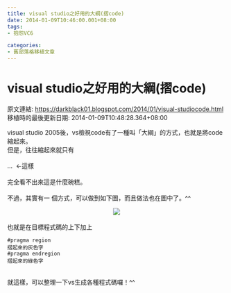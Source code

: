 ```yaml
---
title: visual studio之好用的大綱(摺code)
date: 2014-01-09T10:46:00.001+08:00
tags: 
- 抱怨VC6

categories:
- 舊部落格移植文章
---
```


# visual studio之好用的大綱(摺code)

原文連結: https://darkblack01.blogspot.com/2014/01/visual-studiocode.html
移植時的最後更新日期: 2014-01-09T10:48:28.364+08:00

visual studio 2005後，vs檢視code有了一種叫「大綱」的方式，也就是將code縮起來。<br />但是，往往縮起來就只有<br /><br />... &nbsp;←這樣<br /><br />完全看不出來這是什麼碗糕。<br /><br />不過，其實有一 個方式，可以做到如下圖，而且做法也在圖中了。^^<br /><div class="separator" style="clear: both; text-align: center;"><a href="http://1.bp.blogspot.com/-Eeyla_sgih8/Us4Mm6d5jJI/AAAAAAAAGqw/MqkXxeLepUA/s1600/vs_region.jpg" imageanchor="1" style="margin-left: 1em; margin-right: 1em;"><img border="0" src="http://1.bp.blogspot.com/-Eeyla_sgih8/Us4Mm6d5jJI/AAAAAAAAGqw/MqkXxeLepUA/s1600/vs_region.jpg" /></a></div><br />也就是在目標程式碼的上下加上 <br /><pre class="prettyprint"><code>#pragma region 摺起來的灰色字<br />#pragma endregion 摺起來的綠色字</code></pre><br />就這樣，可以整理一下vs生成各種程式碼囉！^^
